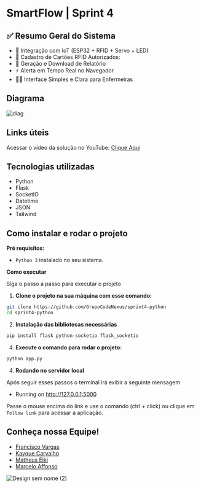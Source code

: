 # SmartFlow | Sprint 4

## ✅ Resumo Geral do Sistema

- 🔗 Integração com IoT (ESP32 + RFID + Servo + LED)
- 🧠 Cadastro de Cartões RFID Autorizados:
- 📄 Geração e Download de Relatório
- ⚡ Alerta em Tempo Real no Navegador
- 🧑‍⚕️ Interface Simples e Clara para Enfermeiras

## Diagrama
![diag](https://github.com/user-attachments/assets/f402abbc-c8b5-4ddd-8ffc-82673ec3c583)

## Links úteis
Acessar o vídeo da solução no YouTube: <a href="https://www.youtube.com/watch?v=0GjBcsHMnXQ">Clique Aqui</a>

## Tecnologias utilizadas
- Python
- Flask
- SocketIO
- Datetime
- JSON
- Tailwind

## Como instalar e rodar o projeto

**Pré requisitos:**
* `Python 3` instalado no seu sistema.

**Como executar**

Siga o passo a passo para executar o projeto

1. **Clone o projeto na sua máquina com esse comando:**
```bash
git clone https://github.com/GrupoCodeNexus/sprint4-python
cd sprint4-python
```

2. **Instalação das bibliotecas necessárias**
```bash
pip install flask python-socketio flask_socketio
```

4.  **Execute o comando para rodar o projeto:**
```bash
python app.py
```

4. **Rodando no servidor local**

Após seguir esses passos o terminal irá exibir a seguinte mensagem
 * Running on http://127.0.0.1:5000

Passe o mouse encima do link e use o comando (ctrl + click) ou clique em ``Follow link`` para acessar a aplicação.

## Conheça nossa Equipe!
- [Francisco Vargas](https://github.com/Franciscov25)
- [Kayque Carvalho](https://github.com/Kay-Carv)
- [Matheus Eiki](https://github.com/Matheus-Eiki)
- [Marcelo Affonso](https://github.com/tenebres-cpu)

![Design sem nome (2)](https://github.com/user-attachments/assets/b9c18376-a90e-4d79-8b71-036ff3f51e45)

